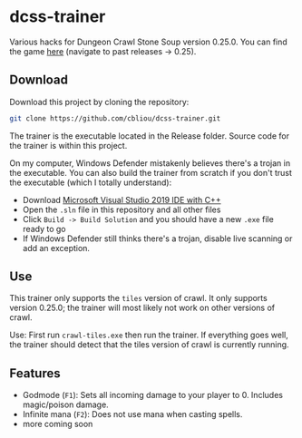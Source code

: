 # dcss-trainer

Various hacks for Dungeon Crawl Stone Soup version 0.25.0. You can find the game [here](https://crawl.develz.org/download.htm) (navigate to past releases -> 0.25).

## Download
Download this project by cloning the repository:

```bash
git clone https://github.com/cbliou/dcss-trainer.git
```

The trainer is the executable located in the Release folder. Source code for the trainer is within this project.

On my computer, Windows Defender mistakenly believes there's a trojan in the executable. You can also build the trainer from scratch if you don't trust the executable (which I totally understand):
+ Download [Microsoft Visual Studio 2019 IDE with C++](https://visualstudio.microsoft.com/vs/features/cplusplus/)
+ Open the `.sln` file in this repository and all other files
+ Click `Build -> Build Solution` and you should have a new `.exe` file ready to go
+ If Windows Defender still thinks there's a trojan, disable live scanning or add an exception.

## Use
This trainer only supports the `tiles` version of crawl. It only supports version 0.25.0; the trainer will most likely not work on other versions of crawl.

Use: First run `crawl-tiles.exe` then run the trainer. If everything goes well, the trainer should detect that the tiles version of crawl is currently running.

## Features
+ Godmode (`F1`): Sets all incoming damage to your player to 0. Includes magic/poison damage. 
+ Infinite mana (`F2`): Does not use mana when casting spells.
+ more coming soon
